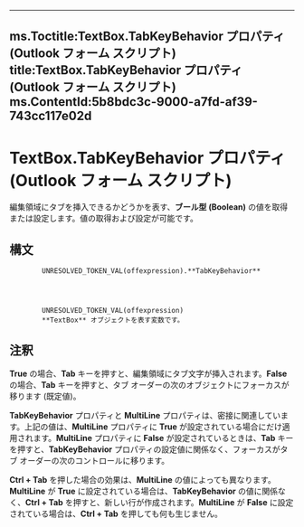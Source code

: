 

---
ms.Toctitle:TextBox.TabKeyBehavior プロパティ (Outlook フォーム スクリプト)
title:TextBox.TabKeyBehavior プロパティ (Outlook フォーム スクリプト)
ms.ContentId:5b8bdc3c-9000-a7fd-af39-743cc117e02d
---
# TextBox.TabKeyBehavior プロパティ (Outlook フォーム スクリプト)




編集領域にタブを挿入できるかどうかを表す、**ブール型 (Boolean)** の値を取得または設定します。値の取得および設定が可能です。

## 構文

            UNRESOLVED_TOKEN_VAL(offexpression).**TabKeyBehavior**




            UNRESOLVED_TOKEN_VAL(offexpression)
            **TextBox** オブジェクトを表す変数です。



## 注釈
**True** の場合、**Tab** キーを押すと、編集領域にタブ文字が挿入されます。**False** の場合、**Tab** キーを押すと、タブ オーダーの次のオブジェクトにフォーカスが移ります (既定値)。



**TabKeyBehavior** プロパティと **MultiLine** プロパティは、密接に関連しています。上記の値は、**MultiLine** プロパティに **True** が設定されている場合にだけ適用されます。**MultiLine** プロパティに **False** が設定されているときは、**Tab** キーを押すと、**TabKeyBehavior** プロパティの設定値に関係なく、フォーカスがタブ オーダーの次のコントロールに移ります。



**Ctrl + Tab** を押した場合の効果は、**MultiLine** の値によっても異なります。**MultiLine** が **True** に設定されている場合は、**TabKeyBehavior** の値に関係なく、**Ctrl + Tab** を押すと、新しい行が作成されます。**MultiLine** が **False** に設定されている場合は、**Ctrl + Tab** を押しても何も生じません。




